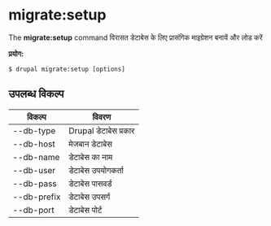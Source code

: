 # migrate:setup
The **migrate:setup** command विरासत डेटाबेस के लिए प्रासंगिक माइग्रेशन बनायें और लोड करें

**प्रयोग:**
```
$ drupal migrate:setup [options] 
```

## उपलब्ध विकल्प
विकल्प | विवरण
-------|-------------
--db-type | Drupal डेटाबेस प्रकार
--db-host | मेजबान डेटाबेस
--db-name | डेटाबेस का नाम
--db-user | डेटाबेस उपयोगकर्ता
--db-pass | डेटाबेस पासवर्ड
--db-prefix | डेटाबेस उपसर्ग
--db-port | डेटाबेस पोर्ट
